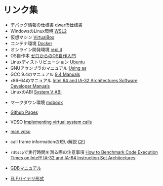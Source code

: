 <style type="text/css">
body { counter-reset: chapter 13; }
</style>

# リンク集

- デバッグ情報の仕様書 [dwarf5仕様書](https://dwarfstd.org/doc/DWARF5.pdf)
- WindowsのLinux環境 [WSL2](https://learn.microsoft.com/ja-jp/windows/wsl/install) 
- 仮想マシン [VirtualBox](https://www.virtualbox.org/)
- コンテナ環境 [Docker](https://www.docker.com/)
- オンライン開発環境 [repl.it](https://replit.com/)
- OS自作本 [ゼロからのOS自作入門](https://www.amazon.co.jp/dp/4839975868/)
- Linuxディストリビューション [Ubuntu](https://www.ubuntulinux.jp/home)
- GNUアセンブラのマニュアル [Using as](https://sourceware.org/binutils/docs-2.40/as/index.html)
- GCC 9.4のマニュアル [9.4 Manuals](https://gcc.gnu.org/onlinedocs/9.4.0/)
- x86-64のマニュアル [Intel 64 and IA-32 Architectures Software Developer Manuals](https://www.intel.com/content/www/us/en/developer/articles/technical/intel-sdm.html)
- LinuxのABI [System V ABI](https://wiki.osdev.org/System_V_ABI)
<!-- - Linuxの標準 [Linux Standard Base (LSB)](https://refspecs.linuxfoundation.org/lsb.shtml) -->
- マークダウン環境 [mdbook](https://rust-lang.github.io/mdBook/)
- [Github Pages](https://docs.github.com/ja/pages/getting-started-with-github-pages/about-github-pages)
- VDSO [Implementing virtual system calls](https://lwn.net/Articles/615809/)
- [man vdso](https://man7.org/linux/man-pages/man7/vdso.7.html)
- call frame informationの短い解説 [CFI](https://www.imperialviolet.org/2017/01/18/cfi.html)
- `rdtscp`で実行時間を測る際の注意事項 [How to Benchmark Code Execution Times on Intel® IA-32 and IA-64 Instruction Set Architectures](http://www.intel.com/content/dam/www/public/us/en/documents/white-papers/ia-32-ia-64-benchmark-code-execution-paper.pdf)

- [GDBマニュアル](https://www.sourceware.org/gdb/documentation/)
- [ELFバイナリ形式](https://refspecs.linuxbase.org/elf/gabi4+/ch4.intro.html)

